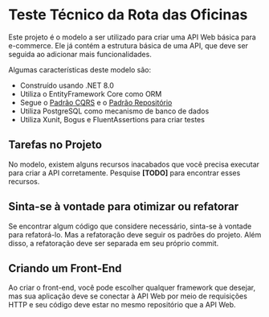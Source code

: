 # Teste Técnico da Rota das Oficinas
Este projeto é o modelo a ser utilizado para criar uma API Web básica para e-commerce.
Ele já contém a estrutura básica de uma API, que deve ser seguida ao adicionar mais funcionalidades.

Algumas características deste modelo são:

- Construído usando .NET 8.0
- Utiliza o EntityFramework Core como ORM
- Segue o [Padrão CQRS](https://learn.microsoft.com/en-us/azure/architecture/patterns/cqrs) e o [Padrão Repositório](https://learn.microsoft.com/en-us/dotnet/architecture/microservices/microservice-ddd-cqrs-patterns/infrastructure-persistence-layer-design)
- Utiliza PostgreSQL como mecanismo de banco de dados
- Utiliza Xunit, Bogus e FluentAssertions para criar testes

## Tarefas no Projeto
No modelo, existem alguns recursos inacabados que você precisa executar para criar a API corretamente. Pesquise **[TODO]** para encontrar esses recursos.

## Sinta-se à vontade para otimizar ou refatorar
Se encontrar algum código que considere necessário, sinta-se à vontade para refatorá-lo. Mas a refatoração deve seguir os padrões do projeto. Além disso, a refatoração deve ser separada em seu próprio commit.

## Criando um Front-End
Ao criar o front-end, você pode escolher qualquer framework que desejar, mas sua aplicação deve se conectar à API Web por meio de requisições HTTP e seu código deve estar no mesmo repositório que a API Web.